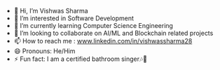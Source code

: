 - 👋 Hi, I’m Vishwas Sharma
- 👀 I’m interested in Software Development
- 🌱 I’m currently learning Computer Science Engineering
- 💞️ I’m looking to collaborate on AI/ML and Blockchain related projects
- 📫 How to reach me : www.linkedin.com/in/vishwassharma28
- 😄 Pronouns: He/Him
- ⚡ Fun fact: I am a certified bathroom singer🎶🎤

<!---
VishwasSharma-programmer/VishwasSharma-programmer is a ✨ special ✨ repository because its `README.md` (this file) appears on your GitHub profile.
You can click the Preview link to take a look at your changes.
--->
